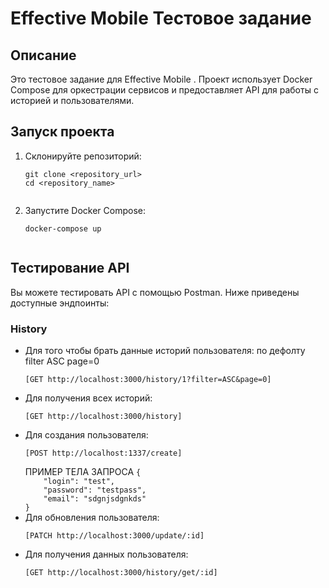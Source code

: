 <!DOCTYPE html>
<html lang="ru">
<head>
    <meta charset="UTF-8">
    <title>Effective Mobile Тестовое задание</title>
</head>
<body>
    <h1>Effective Mobile Тестовое задание</h1>
    <h2>Описание</h2>
    <p>Это тестовое задание для Effective Mobile . Проект использует Docker Compose для оркестрации сервисов и предоставляет API для работы с историей и пользователями.</p>
    <h2>Запуск проекта</h2>
    <ol>
        <li>Склонируйте репозиторий:
            <pre><code>git clone &lt;repository_url&gt;
cd &lt;repository_name&gt;
            </code></pre>
        </li>
        <li>Запустите Docker Compose:
            <pre><code>docker-compose up
            </code></pre>
        </li>
    </ol>
    <h2>Тестирование API</h2>
    <p>Вы можете тестировать API с помощью Postman. Ниже приведены доступные эндпоинты:</p>
    <h3>History</h3>
    <ul>
        <li>Для того чтобы брать данные историй пользователя:
            по дефолту filter ASC page=0
            <pre><code>[GET http://localhost:3000/history/1?filter=ASC&page=0]</code></pre>
        </li>
        <li>Для получения всех историй:
            <pre><code>[GET http://localhost:3000/history]</code></pre>
        </li>
        <li>Для создания пользователя:
            <pre><code>[POST http://localhost:1337/create]</code></pre>
            ПРИМЕР ТЕЛА ЗАПРОСА
            <code>{
    "login": "test",
    "password": "testpass",
    "email": "sdgnjsdgnkds"
}</code>
        </li>
        <li>Для обновления пользователя:
            <pre><code>[PATCH http://localhost:3000/update/:id]</code></pre>
        </li>
        <li>Для получения данных пользователя:
            <pre><code>[GET http://localhost:3000/history/get/:id]</code></pre>
        </li>
    </ul>
</body>
</html>
